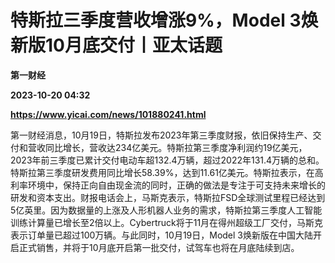 # 特斯拉三季度营收增涨9%，Model 3焕新版10月底交付丨亚太话题
**第一财经**

**2023-10-20 04:32**

**https://www.yicai.com/news/101880241.html**

第一财经消息，10月19日，特斯拉发布2023年第三季度财报，依旧保持生产、交付和营收同比增长，营收达234亿美元。特斯拉第三季度净利润约19亿美元，2023年前三季度已累计交付电动车超132.4万辆，超过2022年131.4万辆的总和。特斯拉第三季度研发费用同比增长58.39%，达到11.61亿美元。特斯拉表示，在高利率环境中，保持正向自由现金流的同时，正确的做法是专注于可支持未来增长的研发和资本支出。财报电话会上，马斯克表示，特斯拉FSD全球测试里程已经达到5亿英里。因为数据量的上涨及人形机器人业务的需求，特斯拉第三季度人工智能训练计算量已增长至2倍以上。Cybertruck将于11月在得州超级工厂交付，马斯克表示订单量已超过100万辆。与此同时，10月19日，Model 3焕新版在中国大陆开启正式销售，并将于10月底开启第一批交付，试驾车也将在月底陆续到店。